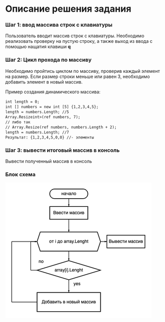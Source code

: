 # Описание решения задания

### Шаг 1: ввод массива строк с клавиатуры

Пользователь вводит массив строк с клавиатуры. Необходимо реализовать проверку на пустую строку, а также выход из ввода с помощью нащатия клавиши **q**

### Шаг 2: Цикл прохода по массиву

Необходимо пройтись циклом по массиву, проверив каждый элемент на размер. Если размер строки меньше или равен 3, необходимо добавить элемент в новый массив.

Пример создания динамического массива:
```
int length = 0;
int [] numbers = new int [5] {1,2,3,4,5};
length = numbers.Length; //5
Array.Resizeint>(ref numbers, 7);
// либо так
// Array.Resize(ref numbers, numbers.Length + 2);
length = numbers.Length; //7
Результат: {1,2,3,4,5,0,0} //- элементы
```

### Шаг 3: вывести итоговый массив в консоль

Вывести полученный массив в консоль

### Блок схема

![блок схема](diagram.png)